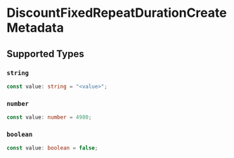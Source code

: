 # DiscountFixedRepeatDurationCreateMetadata


## Supported Types

### `string`

```typescript
const value: string = "<value>";
```

### `number`

```typescript
const value: number = 4980;
```

### `boolean`

```typescript
const value: boolean = false;
```


